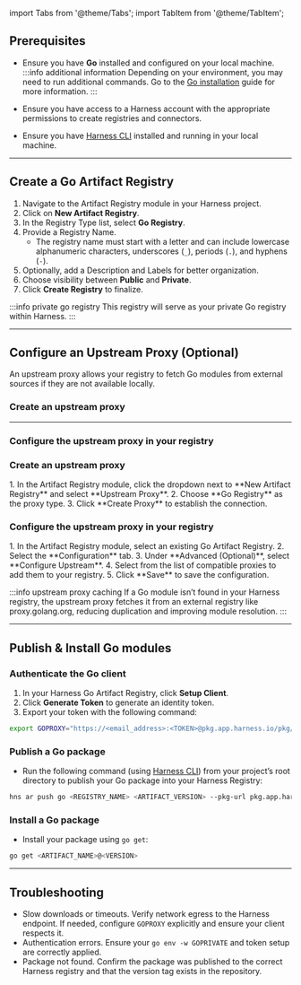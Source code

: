 import Tabs from '@theme/Tabs';
import TabItem from '@theme/TabItem';


## Prerequisites
- Ensure you have **Go** installed and configured on your local machine.
:::info additional information
Depending on your environment, you may need to run additional commands. Go to the [Go installation](https://go.dev/doc/install) guide for more information.
:::

- Ensure you have access to a Harness account with the appropriate permissions to create registries and connectors.
- Ensure you have [Harness CLI](/docs/platform/automation/cli/install/) installed and running in your local machine.

---
## Create a Go Artifact Registry
<Tabs>
<TabItem value="create-registry-interactive" label="Interactive Guide">
<DocVideo src="https://app.tango.us/app/embed/fa46a7d0-8d78-4666-b2c2-5c0ec0424663?skipCover=true&defaultListView=false&skipBranding=false&makeViewOnly=true&hideAuthorAndDetails=true" title="Create Go Artifact Registry in Harness" />
</TabItem>
<TabItem value="create-registry-step-by-step" label="Step-by-Step">

1. Navigate to the Artifact Registry module in your Harness project.
2. Click on **New Artifact Registry**.
3. In the Registry Type list, select **Go Registry**.
4. Provide a Registry Name.
    - The registry name must start with a letter and can include lowercase alphanumeric characters, underscores (`_`), periods (`.`), and hyphens (`-`).
5. Optionally, add a Description and Labels for better organization.
6. Choose visibility between **Public** and **Private**.
7. Click **Create Registry** to finalize.

</TabItem>
</Tabs>

:::info private go registry
This registry will serve as your private Go registry within Harness.
:::

---
## Configure an Upstream Proxy (Optional)
An upstream proxy allows your registry to fetch Go modules from external sources if they are not available locally.

<Tabs>
<TabItem value="configure-upstream-interactive" label="Interactive Guides">

<h3> Create an upstream proxy </h3>
<DocVideo src="https://app.tango.us/app/embed/c029297b-aa2b-4478-b1df-6b9714cba0bf?skipCover=true&defaultListView=false&skipBranding=false&makeViewOnly=true&hideAuthorAndDetails=true" title="Create a Go Upstream Proxy in Harness" />

---

<h3> Configure the upstream proxy in your registry </h3>
<DocVideo src="https://app.tango.us/app/embed/1db2e18a-aad5-44dd-bab1-e96b4ae98680?skipCover=true&defaultListView=false&skipBranding=false&makeViewOnly=true&hideAuthorAndDetails=true" title="Configure Go Upstream Proxy in Harness" />

</TabItem>
<TabItem value="configure-upstream-step-by-step" label="Step-by-Step">

<h3> Create an upstream proxy </h3>
1. In the Artifact Registry module, click the dropdown next to **New Artifact Registry** and select **Upstream Proxy**.
2. Choose **Go Registry** as the proxy type.
3. Click **Create Proxy** to establish the connection.

<h3> Configure the upstream proxy in your registry </h3>
1. In the Artifact Registry module, select an existing Go Artifact Registry.
2. Select the **Configuration** tab.
3. Under **Advanced (Optional)**, select **Configure Upstream**.
4. Select from the list of compatible proxies to add them to your registry.
5. Click **Save** to save the configuration.

</TabItem>
</Tabs>

:::info upstream proxy caching
If a Go module isn’t found in your Harness registry, the upstream proxy fetches it from an external registry like proxy.golang.org, reducing duplication and improving module resolution.
:::

---
## Publish & Install Go modules
### Authenticate the Go client
1. In your Harness Go Artifact Registry, click **Setup Client**.
2. Click **Generate Token** to generate an identity token.
3. Export your token with the following command:
```bash
export GOPROXY="https://<email_address>:<TOKEN>@pkg.app.harness.io/pkg/<harness_account_id>/<go-registry-name>/go"
```

### Publish a Go package
- Run the following command (using [Harness CLI](/docs/platform/automation/cli/install/)) from your project’s root directory to publish your Go package into your Harness Registry:

```bash
hns ar push go <REGISTRY_NAME> <ARTIFACT_VERSION> --pkg-url pkg.app.harness.io
```

### Install a Go package
- Install your package using `go get`:
```bash
go get <ARTIFACT_NAME>@<VERSION>
```

---

## Troubleshooting
- Slow downloads or timeouts. Verify network egress to the Harness endpoint. If needed, configure `GOPROXY` explicitly and ensure your client respects it.
- Authentication errors. Ensure your `go env -w GOPRIVATE` and token setup are correctly applied.
- Package not found. Confirm the package was published to the correct Harness registry and that the version tag exists in the repository.